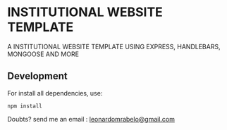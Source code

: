 # INSTITUTIONAL WEBSITE TEMPLATE
A INSTITUTIONAL WEBSITE TEMPLATE USING EXPRESS, HANDLEBARS, MONGOOSE AND MORE

## Development

For install all dependencies, use:

```
npm install
```

Doubts? send me an email : leonardomrabelo@gmail.com
